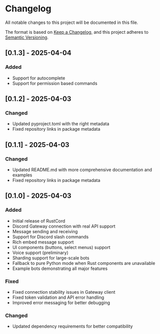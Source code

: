 # Changelog

All notable changes to this project will be documented in this file.

The format is based on [Keep a Changelog](https://keepachangelog.com/en/1.0.0/),
and this project adheres to [Semantic Versioning](https://semver.org/spec/v2.0.0.html).

## [0.1.3] - 2025-04-04

### Added

- Support for autocomplete
- Support for permission based commands

## [0.1.2] - 2025-04-03

### Changed

- Updated pyproject.toml with the right metadata
- Fixed repository links in package metadata

## [0.1.1] - 2025-04-03

### Changed
- Updated README.md with more comprehensive documentation and examples
- Fixed repository links in package metadata

## [0.1.0] - 2025-04-03

### Added
- Initial release of RustCord
- Discord Gateway connection with real API support
- Message sending and receiving
- Support for Discord slash commands
- Rich embed message support
- UI components (buttons, select menus) support
- Voice support (preliminary)
- Sharding support for large-scale bots
- Fallback to pure Python mode when Rust components are unavailable
- Example bots demonstrating all major features

### Fixed
- Fixed connection stability issues in Gateway client
- Fixed token validation and API error handling
- Improved error messaging for better debugging

### Changed
- Updated dependency requirements for better compatibility
